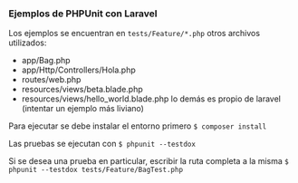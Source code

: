 ### Ejemplos de PHPUnit con Laravel
Los ejemplos se encuentran en `tests/Feature/*.php`
otros archivos utilizados: 
* app/Bag.php
* app/Http/Controllers/Hola.php
* routes/web.php
* resources/views/beta.blade.php
* resources/views/hello_world.blade.php
lo demás es propio de laravel (intentar un ejemplo más liviano)

Para ejecutar se debe instalar el entorno primero
`$ composer install`

Las pruebas se ejecutan con
`$ phpunit --testdox`

Si se desea una prueba en particular, escribir la ruta completa a la misma
`$ phpunit --testdox tests/Feature/BagTest.php`

